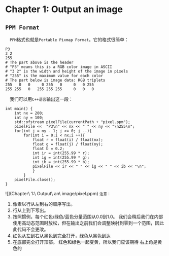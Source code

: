 #  Chapter 1: Output an image
## `PPM Format`
&emsp;`PPM`格式也就是`Portable Pixmap Format`。它的格式很简单：
```
P3
3 2
255
# The part above is the header
# "P3" means this is a RGB color image in ASCII
# "3 2" is the width and height of the image in pixels
# "255" is the maximum value for each color
# The part below is image data: RGB triplets
255   0   0     0 255   0     0   0 255
255 255   0   255 255 255     0   0   0
```
&emsp;我们可以用`C++语言`输出这一段：
```
int main() {
    int nx = 200;
    int ny = 100;
    std::ofstream pixelFile(currentPath + "pixel.ppm");
    pixelFile <<  "P3\n" << nx << " " << ny << "\n255\n";
    for(int j = ny - 1; j >= 0; j --){
        for(int i = 0;i < nx;i ++){
            float r = float(i) / float(nx);
            float g = float(j) / float(ny);
            float b = 0.2;
            int ir = int(255.99 * r);
            int ig = int(255.99 * g);
            int ib = int(255.99 * b);
            pixelFile << ir << " " << ig << " " << ib << "\n";
            }
        }
    pixelFile.close();
}

```

![](Chapter\ 1\:\ Output\ an\ image/pixel.ppm)
`注意：`
1. 像素以行从左到右的顺序写出。
2. 行从上到下写出。
3. 按照惯例，每个红色/绿色/蓝色分量范围从0.0到1.0。 我们会稍后我们在内部使用高动态范围时放松，但在输出之前我们会调整映射到零到一个范围，因此此代码不会更改。
4. 红色从左到右从黑色到完全打开，绿色从黑色到达
5. 在底部完全打开顶部。 红色和绿色一起变黄，所以我们应该期待
右上角是黄色的

